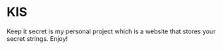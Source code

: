 # KIS
Keep it secret is my personal project which is a website that stores your secret strings. Enjoy!
